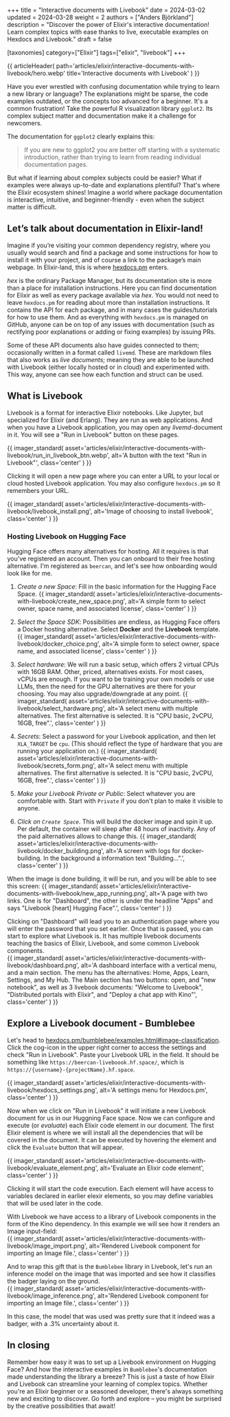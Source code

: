 +++
title = "Interactive documents with Livebook"
date = 2024-03-02
updated = 2024-03-28
weight = 2
authors = ["Anders Björkland"]
description = "Discover the power of Elixir's interactive documentation! Learn complex topics with ease thanks to live, executable examples on Hexdocs and Livebook."
draft = false

[taxonomies] 
category=["Elixir"]
tags=["elixir", "livebook"]
+++

{{ articleHeader(
path='articles/elixir/interactive-documents-with-livebook/hero.webp'
title='Interactive documents with Livebook'
) }}

Have you ever wrestled with confusing documentation while trying to learn a new library or language?  The explanations might be sparse, the code examples outdated, or the concepts too advanced for a beginner. It's a common frustration! Take the powerful R visualization library `ggplot2`. Its complex subject matter and documentation make it a challenge for newcomers.

The documentation for `ggplot2` clearly explains this: 
> If you are new to ggplot2 you are better off starting with a systematic introduction, rather than trying to learn from reading individual documentation pages.  
  
But what if learning about complex subjects could be easier? What if examples were always up-to-date and explanations plentiful? That's where the Elixir ecosystem shines! Imagine a world where package documentation is interactive, intuitive, and beginner-friendly - even when the subject matter is difficult.  
  
## Let’s talk about documentation in Elixir-land!  
Imagine if you’re visiting your common dependency registry, where you usually would search and find a package and some instructions for how to install it with your project, and of course a link to the package’s main webpage. In Elixir-land, this is where [hexdocs.pm](https://hexdocs.pm) enters.  
  
*hex* is the ordinary Package Manager, but its documentation site is more than a place for installation instructions. Here you can find documentation for Elixir as well as every package available via *hex*. You would not need to leave `hexdocs.pm` for reading about more than installation instructions. It contains the API for each package, and in many cases the guides/tutorials for how to use them. And as everything with `hexdocs.pm` is managed on GitHub, anyone can be on top of any issues with documentation (such as rectifying poor explanations or adding or fixing examples) by issuing PRs.  
  
Some of these API documents also have guides connected to them; occasionally written in a format called `livemd`. These are markdown files that also works as *live documents*; meaning they are able to be launched with Livebook (either locally hosted or in cloud) and experimented with. This way, anyone can see how each function and struct can be used. 

## What is Livebook  
Livebook is a format for interactive Elixir notebooks. Like Jupyter, but specialized for Elixir (and Erlang). They are run as web applications. And when you have a Livebook application, you may open any *livemd*-document in it. You will see a "Run in Livebook" button on these pages. 

{{ imager_standard(
    asset='articles/elixir/interactive-documents-with-livebook/run_in_livebook_btn.webp', 
    alt='A button with the text "Run in Livebook"', 
    class='center'
) }}

Clicking it will open a new page where you can enter a URL to your local or cloud hosted Livebook application. You may also configure `hexdocs.pm` so it remembers your URL. 

{{ imager_standard(
    asset='articles/elixir/interactive-documents-with-livebook/livebook_install.png', 
    alt='Image of choosing to install livebook', 
    class='center'
) }}   

### Hosting Livebook on Hugging Face 
Hugging Face offers many alternatives for hosting. All it requires is that you've registered an account. Then you can onboard to their free hosting alternative. I'm registered as `beercan`, and let's see how onboarding would look like for me. 

1. *Create a new Space*: Fill in the basic information for the Hugging Face Space.
{{ imager_standard(
    asset='articles/elixir/interactive-documents-with-livebook/create_new_space.png', 
    alt='A simple form to select owner, space name, and associated license', 
    class='center'
) }}

2. *Select the Space SDK*: Possibilities are endless, as Hugging Face offers a Docker hosting alternative. Select **Docker** and the **Livebook** template.  
{{ imager_standard(
    asset='articles/elixir/interactive-documents-with-livebook/docker_choice.png', 
    alt='A simple form to select owner, space name, and associated license', 
    class='center'
) }}

3. *Select hardware*: We will run a basic setup, which offers 2 virtual CPUs with 16GB RAM. Other, priced, alternatives exists. For most cases, vCPUs are enough. If you want to be training your own models or use LLMs, then the need for the GPU alternatives are there for your choosing. You may also upgrade/downgrade at any point. 
{{ imager_standard(
    asset='articles/elixir/interactive-documents-with-livebook/select_hardware.png', 
    alt='A select menu with multiple alternatives. The first alternative is selected. It is "CPU basic, 2vCPU, 16GB, free".', 
    class='center'
) }}  

4. *Secrets*: Select a password for your Livebook application, and then let `XLA_TARGET` be `cpu`. (This should reflect the type of hardware that you are running your application on.)
{{ imager_standard(
    asset='articles/elixir/interactive-documents-with-livebook/secrets_form.png', 
    alt='A select menu with multiple alternatives. The first alternative is selected. It is "CPU basic, 2vCPU, 16GB, free".', 
    class='center'
) }}  

5. *Make your Livebook Private or Public*: Select whatever you are comfortable with. Start with `Private` if you don't plan to make it visible to anyone.  

6. *Click on `Create Space`*. This will build the docker image and spin it up. Per default, the container will sleep after 48 hours of inactivity. Any of the paid alternatives allows to change this. 
{{ imager_standard(
    asset='articles/elixir/interactive-documents-with-livebook/docker_building.png', 
    alt='A screen with logs for docker-building. In the background a information text "Building...".', 
    class='center'
) }}  

When the image is done building, it will be run, and you will be able to see this screen: 
{{ imager_standard(
    asset='articles/elixir/interactive-documents-with-livebook/new_app_running.png', 
    alt='A page with two links. One is for "Dashboard", the other is under the headline "Apps" and says "Livebook [heart] Hugging Face".', 
    class='center'
) }}  

Clicking on "Dashboard" will lead you to an authentication page where you will enter the password that you set earlier. Once that is passed, you can start to explore what Livebook is. It has multiple livebook documents teaching the basics of Elixir, Livebook, and some common Livebook components.  
{{ imager_standard(
    asset='articles/elixir/interactive-documents-with-livebook/dashboard.png', 
    alt='A dashboard interface with a vertical menu, and a main section. The menu has the alternatives: Home, Apps, Learn, Settings, and My Hub. The Main section has two buttons: open, and "new notebook", as well as 3 livebook documents: "Welcome to Livebook", "Distributed portals with Elixir", and "Deploy a chat app with Kino"', 
    class='center'
) }}  

## Explore a Livebook document - Bumblebee
Let's head to [hexdocs.pm/bumblebee/examples.html#image-classification](https://hexdocs.pm/bumblebee/examples.html#image-classification). Click the cog-icon in the upper right corner to access the settings and check "Run in Livebook". Paste your Livebook URL in the field. It should be something like `https://beercan-liveboook.hf.space/`, which is `https://{username}-{projectName}.hf.space`. 

{{ imager_standard(
    asset='articles/elixir/interactive-documents-with-livebook/hexdocs_settings.png', 
    alt='A settings menu for Hexdocs.pm', 
    class='center'
) }}  

Now when we click on "Run in Livebook" it will initiate a new Livebook document for us in our Huggning Face space. Now we can configure and execute (or *evaluate*) each Elixir code element in our document. The first Elixir element is where we will install all the dependencies that will be covered in the document. It can be executed by hovering the element and click the `Evaluate` button that will appear.  
  
{{ imager_standard(
    asset='articles/elixir/interactive-documents-with-livebook/evaluate_element.png', 
    alt='Evaluate an Elixir code element', 
    class='center'
) }}  

Clicking it will start the code execution. Each element will have access to variables declared in earlier elexir elements, so you may define variables that will be used later in the code. 
  
With Livebook we have access to a library of Livebook components in the form of the Kino dependency. In this example we will see how it renders an Image input-field:  
{{ imager_standard(
    asset='articles/elixir/interactive-documents-with-livebook/image_import.png', 
    alt='Rendered Livebook component for importing an Image file.', 
    class='center'
) }}  

And to wrap this gift that is the `Bumblebee` library in Livebook, let's run an inference model on the image that was imported and see how it classifies the badger laying on the ground.  
{{ imager_standard(
    asset='articles/elixir/interactive-documents-with-livebook/image_inference.png', 
    alt='Rendered Livebook component for importing an Image file.', 
    class='center'
) }}  

In this case, the model that was used was pretty sure that it indeed was a badger, with a .3% uncertainty about it. 

## In closing  
Remember how easy it was to set up a Livebook environment on Hugging Face? And how the interactive examples in `Bumblebee`'s  documentation made understanding the library a breeze? This is just a taste of how Elixir and Livebook can streamline your learning of complex topics. Whether you're an Elixir beginner or a seasoned developer, there's always something new and exciting to discover. Go forth and explore – you might be surprised by the creative possibilities that await! 